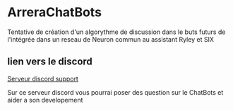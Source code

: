 # ArreraChatBots
Tentative de création d'un algorythme de discussion dans le buts futurs de l'intégrée dans un reseau de Neuron commun au assistant Ryley et SIX

## lien vers le discord 

[Serveur discord support](https://discord.gg/hFxxUtdk8Y)

Sur ce serveur discord vous pourrai poser des question sur le ChatBots et aider a son developement
